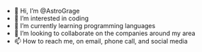 - 👋 Hi, I’m @AstroGrage
- 👀 I’m interested in coding
- 🌱 I’m currently learning programming languages
- 💞️ I’m looking to collaborate on the companies around my area
- 📫 How to reach me, on email, phone call, and social media

<!---
AstroGrage/AstroGrage is a ✨ special ✨ repository because its `README.md` (this file) appears on your GitHub profile.
You can click the Preview link to take a look at your changes.
--->
